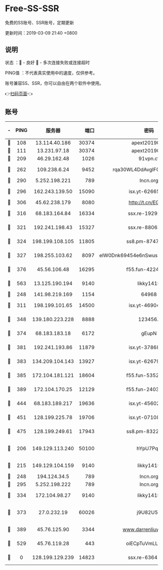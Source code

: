 # Free-SS-SSR

免费的SS账号、SSR账号，定期更新

更新时间：2019-03-09 21:40 +0800

## 说明

状态     ：🙂 - 良好 🙁 - 多次连接失败或连接超时

PING值   ：不代表真实使用中的速度，仅供参考。

账号兼容SS、SSR，你可以自由在两个软件中使用。

👉[扫码页面](https://liesauer.github.io/Free-SS-SSR/)👈

## 账号

|-|PING|服务器|端口|密码|加密方式|区域|
|:----:|:----:|:-----:|-----:|:----:|:----:|:----:|
|🙂|108|13.114.40.186|30374|apext2019006|chacha20|JP|
|🙂|111|13.231.97.18|30374|apext2019006|chacha20|JP|
|🙂|209|46.29.162.48|1026|91vpn.cf|rc4-md5|RU|
|🙂|262|109.238.6.24|9452|rqa30WL4DdAvgIFG6Fs3znzTa|aes-256-cfb|FR|
|🙂|290|5.252.198.221|789|lncn.org|rc4|JP|
|🙂|296|162.243.139.50|15090|isx.yt-62665440|aes-256-cfb|US|
|🙂|306|45.62.238.179|8080|http://t.cn/EGJIyrl|rc4-md5|CA|
|🙂|316|68.183.164.84|16334|ssx.re-19292784|aes-256-cfb|US|
|🙂|321|192.241.198.43|15327|ssx.re-88063170|aes-256-cfb|US|
|🙂|324|198.199.108.105|11805|ss8.pm-87479488|aes-256-cfb|US|
|🙂|327|198.255.103.62|8097|eIW0Dnk69454e6nSwuspv9DmS201tQ0D|aes-256-cfb|US|
|🙂|376|45.56.106.48|16295|f55.fun-42240509|aes-256-cfb|US|
|🙂|563|13.125.190.194|9140|likky1415|aes-256-cfb|KR|
|🙂|248|141.98.219.169|1154|64968|chacha20|US|
|🙂|311|198.199.101.65|14500|isx.yt-46904516|aes-256-cfb|US|
|🙂|348|139.180.223.228|8888|123456..|aes-256-cfb|JP|
|🙂|374|68.183.183.18|6172|gEupN|aes-256-cfb|SG|
|🙂|381|192.241.193.86|11879|isx.yt-37868942|aes-256-cfb|US|
|🙂|383|134.209.104.143|13927|isx.yt-62679533|aes-256-cfb|SG|
|🙂|385|172.104.181.121|18604|f55.fun-53524229|aes-256-cfb|SG|
|🙂|389|172.104.170.25|12129|f55.fun-24030753|aes-256-cfb|SG|
|🙂|444|68.183.189.217|19636|isx.yt-45602835|aes-256-cfb|SG|
|🙂|451|128.199.225.78|19706|isx.yt-07108179|aes-256-cfb|SG|
|🙂|475|128.199.249.61|17943|ss8.pm-83224449|aes-256-cfb|SG|
|🙁|206|149.129.113.240|50100|hYpU7PqP|chacha20-ietf-poly1305|CN|
|🙁|215|149.129.104.159|9140|likky1415|aes-256-cfb|HK|
|🙁|248|194.124.34.5|789|lncn.org|rc4|JP|
|🙁|295|5.252.198.222|789|lncn.org|rc4|JP|
|🙁|334|172.104.98.27|9140|likky1415|aes-256-cfb|JP|
|🙁|373|27.0.232.19|60026|j9U82U53|xchacha20-ietf-poly1305|HK|
|🙁|389|45.76.125.90|3344|www.darrenliuwei.com|aes-256-cfb|AU|
|🙁|529|45.76.119.28|443|oiECpTuVmLLxk4Ts|aes-256-cfb|AU|
|🙁|0|128.199.129.239|14823|ssx.re-63641713|aes-256-cfb|SG|
